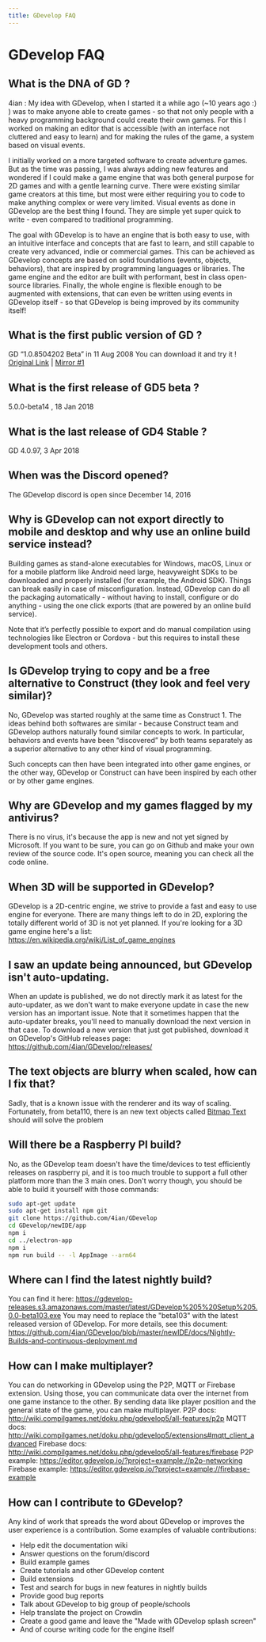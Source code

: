 ```yaml
---
title: GDevelop FAQ
---
```

# GDevelop FAQ

## What is the DNA of GD ?

4ian : My idea with GDevelop, when I started it a while ago (~10 years ago :) ) was to make anyone able to create games - so that not only people with a heavy programming background could create their own games.
For this I worked on making an editor that is accessible (with an interface not cluttered and easy to learn) and for making the rules of the game, a system based on visual events.

I initially worked on a more targeted software to create adventure games. But as the time was passing, I was always adding new features and wondered if I could make a game engine that was both general purpose for 2D games and with a gentle learning curve.
There were existing similar game creators at this time, but most were either requiring you to code to make anything complex or were very limited.
Visual events as done in GDevelop are the best thing I found. They are simple yet super quick to write - even compared to traditional programming.

The goal with GDevelop is to have an engine that is both easy to use, with an intuitive interface and concepts that are fast to learn, and still capable to create very advanced, indie or commercial games. This can be achieved as GDevelop concepts are based on solid foundations (events, objects, behaviors), that are inspired by programming languages or libraries. The game engine and the editor are built with performant, best in class open-source libraries. Finally, the whole engine is flexible enough to be augmented with extensions, that can even be written using events in GDevelop itself - so that GDevelop is being improved by its community itself!

## What is the first public version of GD ?

GD “1.0.8504202 Beta” in 11 Aug 2008
You can download it and try it !
[Original Link](http://www.compilgames.net/dl/gdbeta5.exe) | [Mirror #1](https://drive.google.com/open?id=1iqUsXVzJjavWhgGUzINrFowIfv3xt2zR)

## What is the first release of GD5 beta ?

5.0.0-beta14 , 18 Jan 2018

## What is the last release of GD4 Stable ?

GD 4.0.97, 3 Apr 2018

## When was the Discord opened?

The GDevelop discord is open since December 14, 2016

## Why is GDevelop can not export directly to mobile and desktop and why use an online build service instead?
Building games as stand-alone executables for Windows, macOS, Linux or for a mobile platform like Android need large, heavyweight SDKs to be downloaded and properly installed (for example, the Android SDK).
Things can break easily in case of misconfiguration.
Instead, GDevelop can do all the packaging automatically - without having to install, configure or do anything - using the one click exports (that are powered by an online build service).

Note that it’s perfectly possible to export and do manual compilation using technologies like Electron or Cordova - but this requires to install these development tools and others.

## Is GDevelop trying to copy and be a free alternative to Construct (they look and feel very similar)?
No, GDevelop was started roughly at the same time as Construct 1. The ideas behind both softwares are similar - because Construct team and GDevelop authors naturally found similar concepts to work. In particular, behaviors and events have been “discovered” by both teams separately as a superior alternative to any other kind of visual programming.

Such concepts can then have been integrated into other game engines, or the other way, GDevelop or Construct can have been inspired by each other or by other game engines.

## Why are GDevelop and my games flagged by my antivirus?

There is no virus, it's because the app is new and not yet signed by Microsoft.
If you want to be sure, you can go on Github and make your own review of the source code.
It's open source, meaning you can check all the code online.

## When 3D will be supported in GDevelop?

GDevelop is a 2D-centric engine, we strive to provide a fast and easy to use engine for everyone.
There are many things left to do in 2D, exploring the totally different world of 3D is not yet planned.
If you're looking for a 3D game engine here's a list: https://en.wikipedia.org/wiki/List_of_game_engines

## I saw an update being announced, but GDevelop isn't auto-updating.

When an update is published, we do not directly mark it as latest for the auto-updater, as we don't want to make everyone update in case the new version has an important issue.
Note that it sometimes happen that the auto-updater breaks, you'll need to manually download the next version in that case.
To download a new version that just got published, download it on GDevelop's GitHub releases page:
https://github.com/4ian/GDevelop/releases/

## The text objects are blurry when scaled, how can I fix that?

Sadly, that is a known issue with the renderer and its way of scaling. Fortunately, from beta110, there is an new text objects called [Bitmap Text](/gdevelop5/objects/bitmap_text) should will solve the problem

## Will there be a Raspberry PI build?

No, as the GDevelop team doesn't have the time/devices to test efficiently releases on raspberry pi, and it is too much trouble to support a full other platform more than the 3 main ones.
Don't worry though, you should be able to build it yourself with those commands:
```sh
sudo apt-get update
sudo apt-get install npm git
git clone https://github.com/4ian/GDevelop
cd GDevelop/newIDE/app
npm i
cd ../electron-app
npm i
npm run build -- -l AppImage --arm64
```

## Where can I find the latest nightly build?

You can find it here:
https://gdevelop-releases.s3.amazonaws.com/master/latest/GDevelop%205%20Setup%205.0.0-beta103.exe
You may need to replace the "beta103" with the latest released version of GDevelop.
For more details, see this document: https://github.com/4ian/GDevelop/blob/master/newIDE/docs/Nightly-Builds-and-continuous-deployment.md

## How can I make multiplayer?

You can do networking in GDevelop using the P2P, MQTT or Firebase extension.
Using those, you can communicate data over the internet from one game instance to the other. By sending data like player position and the general state of the game, you can make multiplayer.
P2P docs: http://wiki.compilgames.net/doku.php/gdevelop5/all-features/p2p
MQTT docs: http://wiki.compilgames.net/doku.php/gdevelop5/extensions#mqtt_client_advanced
Firebase docs: http://wiki.compilgames.net/doku.php/gdevelop5/all-features/firebase
P2P example: https://editor.gdevelop.io/?project=example://p2p-networking
Firebase example: https://editor.gdevelop.io/?project=example://firebase-example


## How can I contribute to GDevelop?

Any kind of work that spreads the word about GDevelop or improves the user experience is a contribution. Some examples of valuable contributions:
- Help edit the documentation wiki
- Answer questions on the forum/discord
- Build example games
- Create tutorials and other GDevelop content
- Build extensions
- Test and search for bugs in new features in nightly builds
- Provide good bug reports
- Talk about GDevelop to big group of people/schools
- Help translate the project on Crowdin
- Create a good game and leave the "Made with GDevelop splash screen"
- And of course writing code for the engine itself